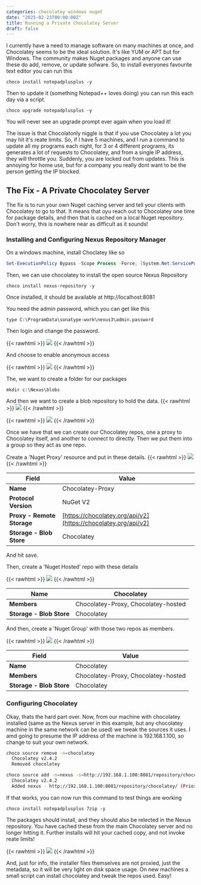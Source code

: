 ```yaml
---
categories: chocolatey windows nuget
date: "2025-02-23T00:00:00Z"
title: Running a Private Chocolatey Server
draft: false
---
```


I currently have a need to manage software on many machines at once, and Chocolatey seems to be the ideal solution.  It's like YUM or APT but for Windows. The community makes Nuget packages and anyone can use these do add, remove, or update sofware. So, to install everyones favourite text editor you can run this

```
choco install notepadplusplus -y
```

Then to update it (something Notepad++ loves doing) you can run this each day via a script.

```
choco upgrade notepadplusplus -y
```

You will never see an upgrade prompt ever again when you load it!

The issue is that Chocolatonly niggle is that if you use Chocolatey a lot you may hit it's reate limits. So, if I have 5 machines, and I run a command to update all my programs each night, for 3 or 4 different programs, its generates a lot of requests to Chocolatey, and from a single IP address, they will throttle you. Suddenly, you are locked out from updates. This is annoying for home use, but for a company you really dont want to be the person getting the IP blocked.

## The Fix - A Private Chocolatey Server

The fix is to run your own Nuget caching server and tell your clients with Chocolatey to go to that. It means that oyu reach out to Chocolatey one time for package details, and then that is cached on a local Nuget repository. Don't worry, this is nowhere near as difficult as it sounds!

### Installing and Configuring Nexus Repository Manager

On a windows machine, install Choclatey like so

```powershell
Set-ExecutionPolicy Bypass -Scope Process -Force; [System.Net.ServicePointManager]::SecurityProtocol = [System.Net.ServicePointManager]::SecurityProtocol -bor 3072; iex ((New-Object System.Net.WebClient).DownloadString('https://community.chocolatey.org/install.ps1'))
```

Then, we can use chocolatey to install the open source Nexus Repository

```
choco install nexus-repository -y
```

Once installed, it should be available at http://localhost:8081

You need the admin password, which you can get like this

```
type C:\ProgramData\sonatype-work\nexus3\admin.password
```

Then login and change the password.

{{< rawhtml >}}
<a data-fancybox="gallery" href="/assets/images/2025/choco-nexus/Choco-Nexus-admin-password.png"><img src="/assets/images/2025/choco-nexus/Choco-Nexus-admin-password.png"></a>
{{< /rawhtml >}}

And choose to enable anonymous access

{{< rawhtml >}}
<a data-fancybox="gallery" href="/assets/images/2025/choco-nexus/Choco-Nexus-access.png"><img src="/assets/images/2025/choco-nexus/Choco-Nexus-access.png"></a>
{{< /rawhtml >}}

The, we want to create a folder for our packages

```
mkdir c:\Nexus\blobs
```

And then we want to create a blob repository to hold the data. 
{{< rawhtml >}}
<a data-fancybox="gallery" href="/assets/images/2025/choco-nexus/Choco-Nexus-create-blob-store.png"><img src="/assets/images/2025/choco-nexus/Choco-Nexus-create-blob-store.png"></a>
{{< /rawhtml >}}

{{< rawhtml >}}
<a data-fancybox="gallery" href="/assets/images/2025/choco-nexus/Choco-Nexus-create-blob.png"><img src="/assets/images/2025/choco-nexus/Choco-Nexus-create-blob.png"></a>
{{< /rawhtml >}}

Once we have that we can create our Chocolatey repos, one a proxy to Chocolatey itself, and another to connect to directly. Then we put them into a group so they act as one repo.

Create a 'Nuget Proxy' resource and put in these details.
{{< rawhtml >}}
<a data-fancybox="gallery" href="/assets/images/2025/choco-nexus/Choco-Nexus-proxy.png"><img src="/assets/images/2025/choco-nexus/Choco-Nexus-proxy.png"></a>
{{< /rawhtml >}}

| **Field**                 | **Value**                         |
|---------------------------|-----------------------------------|
| **Name**                  | Chocolatey-Proxy                  |
| **Protocol Version**      | NuGet V2                          |
| **Proxy - Remote Storage**| [https://chocolatey.org/api/v2](https://chocolatey.org/api/v2) |
| **Storage - Blob Store**  | Chocolatey                        |


And hit save.

Then, create a 'Nuget Hosted' repo with these details

{{< rawhtml >}}
<a data-fancybox="gallery" href="/assets/images/2025/choco-nexus/Choco-Nexus-hosted.png"><img src="/assets/images/2025/choco-nexus/Choco-Nexus-hosted.png"></a>
{{< /rawhtml >}}

| **Name**               | Chocolatey                          |
|------------------------|-------------------------------------|
| **Members**            | Chocolatey-Proxy, Chocolatey-hosted |
| **Storage - Blob Store** | Chocolatey                        |



And then, create a 'Nuget Group' with those two repos as members.

{{< rawhtml >}}
<a data-fancybox="gallery" href="/assets/images/2025/choco-nexus/Choco-Nexus-group.png"><img src="/assets/images/2025/choco-nexus/Choco-Nexus-group.png"></a>
{{< /rawhtml >}}

| **Field**              | **Value**                          |
|------------------------|------------------------------------|
| **Name**               | Chocolatey                         |
| **Members**            | Chocolatey-Proxy, Chocolatey-hosted|
| **Storage - Blob Store** | Chocolatey                      |


### Configuring Chocolatey

Okay, thats the hard part over. Now, from our machine with chocolatey installed (same as the Nexus server in this example, but any chocolatey machine in the same network can be used) we tweak the sources it uses. I amd going to presume the IP address of the machine is 192.168.1.100, so change to suit your own network.

```bash
choco source remove -n=chocolatey
  Chocolatey v2.4.2
  Removed chocolatey

choco source add -n=nexus -s=http://192.168.1.100:8081/repository/chocolatey/
  Chocolatey v2.4.2
  Added nexus - http://192.168.1.100:8081/repository/chocolatey/ (Priority 0)
```

If that works, you can now run this command to test things are working

```
choco install notepadplusplus 7zip -y
```

The packages should install, and they should also be relected in the Nexus repository. You have cached these from the main Chocolatey server and no longer hitting it. Further installs will hit your cached copy, and not invoke reate limits!

{{< rawhtml >}}
<a data-fancybox="gallery" href="/assets/images/2025/choco-nexus/Choco-Nexus-packages.png"><img src="/assets/images/2025/choco-nexus/Choco-Nexus-packages.png"></a>
{{< /rawhtml >}}

And, just for info, the installer files themselves are not proxied, just the metadata, so it will be very light on disk space usage. On new machines a small script can install chocolatey and tweak the repos used. Easy!